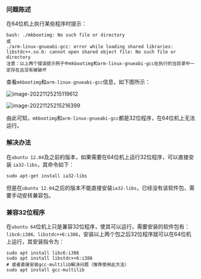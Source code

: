 ### 问题陈述

在64位机上执行某些程序时提示：

```shell
bash: ./mkbootimg: No such file or directory
或
./arm-linux-gnueabi-gcc: error while loading shared libraries: libstdc++.so.6: cannot open shared object file: No such file or directory
注意：以上两个错误提示例子中mkbootimg和arm-linux-gnueabi-gcc在执行的当目录中一定存在且没有被破坏
```

查看`mkbootimg`和`arm-linux-gnueabi-gcc`信息，如下图所示：

![image-20221125215119612](https://mc.wsh-study.com/mkdocs/Ubuntu16.04_64位兼容32位程序/1.png)

![image-20221125215216399](https://mc.wsh-study.com/mkdocs/Ubuntu16.04_64位兼容32位程序/2.png)

由此可知，`mkbootimg`和`arm-linux-gnueabi-gcc`都是32位程序，在64位机上无法运行。

### 解决办法

在`ubuntu 12.04`及之前的版本，如果需要在64位机上运行32位程序，可以直接安装 `ia32-libs`，其命令如下：

```shell
sudo apt-get install ia32-libs
```

但是在`ubuntu 12.04`之后的版本不能直接安装`ia32-libs`，已经没有该软件包，需要手动安转兼容包。

### 兼容32位程序

在`ubuntu 64`位机上只是兼容32位程序，使其可以运行，需要安装的软件包有：`libc6:i386、libstdc++6:i386`，安装以上两个包之后32位程序就可以在64位机上运行，其安装指令为：

```shell
sudo apt install libc6:i386
sudo apt install libstdc++6:i386
# 或者直接安装gcc-multilib解决问题（推荐使用此方法）
sudo apt install gcc-multilib
```


